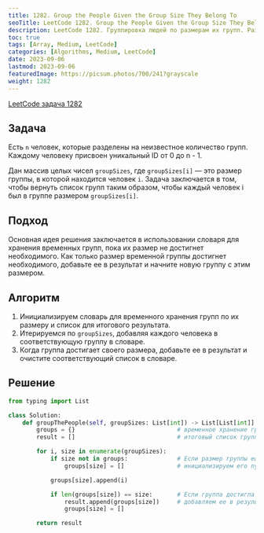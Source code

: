 ```yaml
---
title: 1282. Group the People Given the Group Size They Belong To
seoTitle: LeetCode 1282. Group the People Given the Group Size They Belong To | Решение на Python.
description: LeetCode 1282. Группировка людей по размерам их групп. Разбор задачи.
toc: true
tags: [Array, Medium, LeetCode]
categories: [Algorithms, Medium, LeetCode]
date: 2023-09-06
lastmod: 2023-09-06
featuredImage: https://picsum.photos/700/241?grayscale
weight: 1282
---
```


[LeetCode задача 1282](<https://leetcode.com/problems/group-the-people-given-the-group-size-they-belong-to/>)

## Задача

Есть `n` человек, которые разделены на неизвестное количество групп. Каждому человеку присвоен уникальный ID от 0 до n - 1.

Дан массив целых чисел `groupSizes`, где `groupSizes[i]` — это размер группы, в которой находится человек `i`. Задача заключается в том, чтобы вернуть список групп таким образом, чтобы каждый человек i был в группе размером `groupSizes[i]`.

## Подход

Основная идея решения заключается в использовании словаря для хранения временных групп, пока их размер не достигнет необходимого. Как только размер временной группы достигнет необходимого, добавьте ее в результат и начните новую группу с этим размером.

## Алгоритм

1. Инициализируем словарь для временного хранения групп по их размеру и список для итогового результата.
2. Итерируемся по `groupSizes`, добавляя каждого человека в соответствующую группу в словаре.
3. Когда группа достигает своего размера, добавьте ее в результат и очистите соответствующий список в словаре.

## Решение

```python
from typing import List

class Solution:
    def groupThePeople(self, groupSizes: List[int]) -> List[List[int]]:
        groups = {}                             # временное хранение групп
        result = []                             # итоговый список групп

        for i, size in enumerate(groupSizes):
            if size not in groups:              # Если размер группы еще не существует в словаре, 
                groups[size] = []               # инициализируем его пустым списком

            groups[size].append(i)

            if len(groups[size]) == size:       # Если группа достигла своего размера,
                result.append(groups[size])     # добавляем ее в результат и очищаем список
                groups[size] = []

        return result
```
